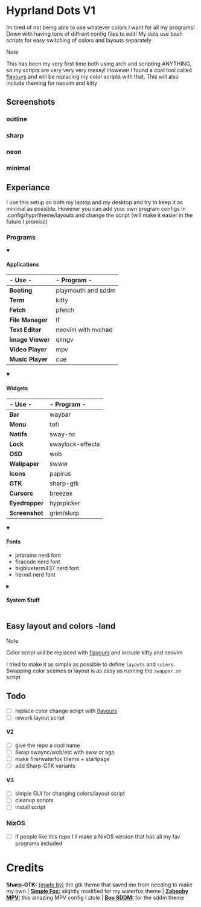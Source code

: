 # Hyprland Dots V1
Im tired of not being able to use whatever colors I want for all my programs! Down with having tons of diffrent config files to edit! My dots use bash scripts for easy switching of colors and layouts separately
> [!NOTE]  
> This has been my very first time both using arch and scripting ANYTHING, so my scripts are very very very messy! However I found a cool tool called [flavours](https://github.com/misterio77/flavours) and will be replacing my color scripts with that. This will also include theming for neovim and kitty

## Screenshots
### outline

### sharp

### neon

### minimal


## Experiance
I use this setup on both my laptop and my desktop and try to keep it as minimal as possible. However you can add your own program configs in .config/hypr/theme/layouts and change the script (will make it easier in the future I promise)

### Programs
<details open> 
  <summary><h4>Applications</h4></summary>
  
  |- Use -|- Program -|
  |:-|:-|
  |**Booting** | playmouth and sddm |
  |**Term** | kitty |
  |**Fetch** | pfetch |
  |**File Manager** | lf |
  |**Text Editor** | neovim with nvchad |
  |**Image Viewer** | qimgv |
  |**Video Player** | mpv |
  |**Music Player** | cue |
</details>

<details open> 
  <summary><h4>Widgets</h4></summary>
  
  |- Use -|- Program -|
  |:-|:-|
  |**Bar** |waybar|
  |**Menu** |tofi|
  |**Notifs** |sway-nc|
  |**Lock** |swaylock-effects|
  |**OSD** |wob|
  |**Wallpaper** |swww|
  |**Icons** |papirus|
  |**GTK** |sharp-gtk|
  |**Cursors** |breezex|
  |**Eyedropper**|hyprpicker|
  |**Screenshot**|grim/slurp|
</details>

<details open> 
  <summary><h4>Fonts</h4></summary>
  
  * jetbrains nerd font
  * firacode nerd font
  * bigblueterm437 nerd font
  * hermit nerd font
</details>

<details> 
  <summary><h4>System Stuff</h4></summary>
  
  * pipewire
  * pavucontrol
  * xdg-desktop-portal
  * xdg-user-dirs
  * qt5-wayland
  * qt6-wayland
  * bluez
  * qt5-styleplugins 
  * gtk-engine-murrine
  * playerctl
  * brightnessctl
  * polkit-kde-agent
  * blueman
  * tlp
  * swayidle
</details>

## Easy layout and colors -land
> [!NOTE]  
> Color script will be replaced with [flavours](https://github.com/misterio77/flavours) and include kitty and neovim
> 
I tried to make it as simple as possible to define `layouts` and `colors`. Swapping color scemes or layout is as easy as running the `swapper.sh` script

## Todo
- [ ] replace color change script with [flavours](https://github.com/misterio77/flavours)
- [ ] rework layout script

#### V2
- [ ] give the repo a cool name
- [ ] Swap swaync/wob/etc with eww or ags
- [ ] make fire/waterfox theme + startpage
- [ ] add Sharp-GTK variants

#### V3
- [ ] simple GUI for changing colors/layout script
- [ ] cleanup scripts
- [ ] install script

### NixOS
- [ ] if people like this repo I'll make a NixOS version that has all my fav programs included

# Credits
**Sharp-GTK:** [(made by)](https://github.com/myagko) the gtk theme that saved me from needing to make my own | [**Simple Fox:**](https://github.com/migueravila/SimpleFox) slightly modified for my waterfox theme | [**Zabooby
 MPV:**](https://github.com/Zabooby/mpv-config) this amazing MPV config I stole | [**Boo SDDM:**](https://github.com/PROxZIMA/boo-sddm) for the sddm theme
